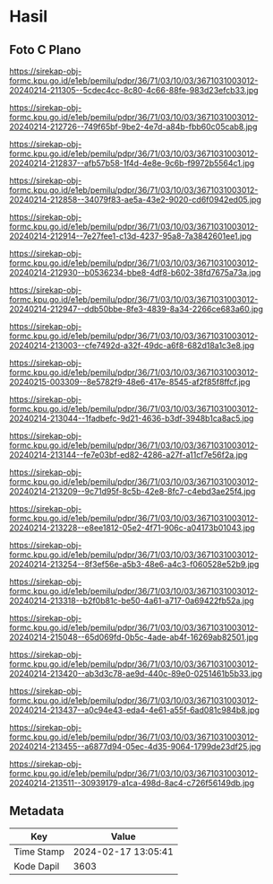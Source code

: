 # Hasil

## Foto C Plano

https://sirekap-obj-formc.kpu.go.id/e1eb/pemilu/pdpr/36/71/03/10/03/3671031003012-20240214-211305--5cdec4cc-8c80-4c66-88fe-983d23efcb33.jpg

https://sirekap-obj-formc.kpu.go.id/e1eb/pemilu/pdpr/36/71/03/10/03/3671031003012-20240214-212726--749f65bf-9be2-4e7d-a84b-fbb60c05cab8.jpg

https://sirekap-obj-formc.kpu.go.id/e1eb/pemilu/pdpr/36/71/03/10/03/3671031003012-20240214-212837--afb57b58-1f4d-4e8e-9c6b-f9972b5564c1.jpg

https://sirekap-obj-formc.kpu.go.id/e1eb/pemilu/pdpr/36/71/03/10/03/3671031003012-20240214-212858--34079f83-ae5a-43e2-9020-cd6f0942ed05.jpg

https://sirekap-obj-formc.kpu.go.id/e1eb/pemilu/pdpr/36/71/03/10/03/3671031003012-20240214-212914--7e27fee1-c13d-4237-95a8-7a3842601ee1.jpg

https://sirekap-obj-formc.kpu.go.id/e1eb/pemilu/pdpr/36/71/03/10/03/3671031003012-20240214-212930--b0536234-bbe8-4df8-b602-38fd7675a73a.jpg

https://sirekap-obj-formc.kpu.go.id/e1eb/pemilu/pdpr/36/71/03/10/03/3671031003012-20240214-212947--ddb50bbe-8fe3-4839-8a34-2266ce683a60.jpg

https://sirekap-obj-formc.kpu.go.id/e1eb/pemilu/pdpr/36/71/03/10/03/3671031003012-20240214-213003--cfe7492d-a32f-49dc-a6f8-682d18a1c3e8.jpg

https://sirekap-obj-formc.kpu.go.id/e1eb/pemilu/pdpr/36/71/03/10/03/3671031003012-20240215-003309--8e5782f9-48e6-417e-8545-af2f85f8ffcf.jpg

https://sirekap-obj-formc.kpu.go.id/e1eb/pemilu/pdpr/36/71/03/10/03/3671031003012-20240214-213044--1fadbefc-9d21-4636-b3df-3948b1ca8ac5.jpg

https://sirekap-obj-formc.kpu.go.id/e1eb/pemilu/pdpr/36/71/03/10/03/3671031003012-20240214-213144--fe7e03bf-ed82-4286-a27f-a11cf7e56f2a.jpg

https://sirekap-obj-formc.kpu.go.id/e1eb/pemilu/pdpr/36/71/03/10/03/3671031003012-20240214-213209--9c71d95f-8c5b-42e8-8fc7-c4ebd3ae25f4.jpg

https://sirekap-obj-formc.kpu.go.id/e1eb/pemilu/pdpr/36/71/03/10/03/3671031003012-20240214-213228--e8ee1812-05e2-4f71-906c-a04173b01043.jpg

https://sirekap-obj-formc.kpu.go.id/e1eb/pemilu/pdpr/36/71/03/10/03/3671031003012-20240214-213254--8f3ef56e-a5b3-48e6-a4c3-f060528e52b9.jpg

https://sirekap-obj-formc.kpu.go.id/e1eb/pemilu/pdpr/36/71/03/10/03/3671031003012-20240214-213318--b2f0b81c-be50-4a61-a717-0a69422fb52a.jpg

https://sirekap-obj-formc.kpu.go.id/e1eb/pemilu/pdpr/36/71/03/10/03/3671031003012-20240214-215048--65d069fd-0b5c-4ade-ab4f-16269ab82501.jpg

https://sirekap-obj-formc.kpu.go.id/e1eb/pemilu/pdpr/36/71/03/10/03/3671031003012-20240214-213420--ab3d3c78-ae9d-440c-89e0-0251461b5b33.jpg

https://sirekap-obj-formc.kpu.go.id/e1eb/pemilu/pdpr/36/71/03/10/03/3671031003012-20240214-213437--a0c94e43-eda4-4e61-a55f-6ad081c984b8.jpg

https://sirekap-obj-formc.kpu.go.id/e1eb/pemilu/pdpr/36/71/03/10/03/3671031003012-20240214-213455--a6877d94-05ec-4d35-9064-1799de23df25.jpg

https://sirekap-obj-formc.kpu.go.id/e1eb/pemilu/pdpr/36/71/03/10/03/3671031003012-20240214-213511--30939179-a1ca-498d-8ac4-c726f56149db.jpg


## Metadata

| Key        | Value               |
| ---------- | ------------------- |
| Time Stamp | 2024-02-17 13:05:41 |
| Kode Dapil | 3603                |



